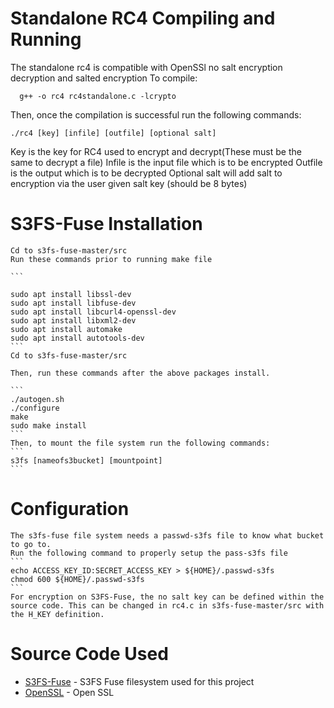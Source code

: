 # Standalone RC4 Compiling and Running

The standalone rc4 is compatible with OpenSSl no salt encryption decryption and salted encryption
To compile:
```
  g++ -o rc4 rc4standalone.c -lcrypto
  ```
  Then, once the compilation is successful run the following commands:
  ```
  ./rc4 [key] [infile] [outfile] [optional salt]
  ```
  Key is the key for RC4 used to encrypt and decrypt(These must be the same to decrypt a file)
  Infile is the input file which is to be encrypted
  Outfile is the output which is to be decrypted
  Optional salt will add salt to encryption via the user given salt key (should be 8 bytes)

# S3FS-Fuse Installation
	Cd to s3fs-fuse-master/src
	Run these commands prior to running make file
	
	```
  
	sudo apt install libssl-dev
	sudo apt install libfuse-dev
	sudo apt install libcurl4-openssl-dev
	sudo apt install libxml2-dev
	sudo apt install automake
	sudo apt install autotools-dev
	```
	Cd to s3fs-fuse-master/src

	Then, run these commands after the above packages install.
	
	```
	./autogen.sh
	./configure
	make
	sudo make install
	```
	Then, to mount the file system run the following commands:
	```
	s3fs [nameofs3bucket] [mountpoint]
	```
# Configuration
	The s3fs-fuse file system needs a passwd-s3fs file to know what bucket to go to.
	Run the following command to properly setup the pass-s3fs file
	```
	echo ACCESS_KEY_ID:SECRET_ACCESS_KEY > ${HOME}/.passwd-s3fs
	chmod 600 ${HOME}/.passwd-s3fs
	```
	For encryption on S3FS-Fuse, the no salt key can be defined within the source code. This can be changed in rc4.c in s3fs-fuse-master/src with the H_KEY definition.






# Source Code Used

* [S3FS-Fuse](https://github.com/s3fs-fuse/s3fs-fuse) - S3FS Fuse filesystem used for this project
* [OpenSSL](https://github.com/openssl/openssl) - Open SSL



